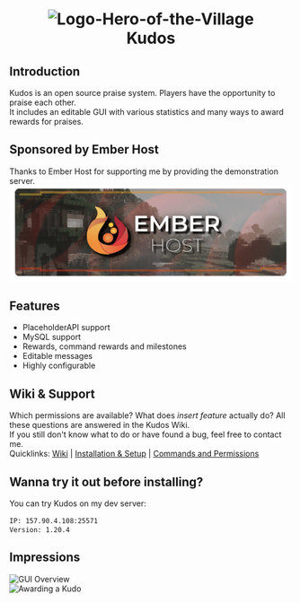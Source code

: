 <h1 align="center">
  <img src="https://github.com/Urbance/Kudos/blob/main/logo.hereo-of-the-village.png" title="Logo-Hero-of-the-Village">
  <br>Kudos
</h1>

## Introduction
Kudos is an open source praise system. Players have the opportunity to praise each other.
<br>It includes an editable GUI with various statistics and many ways to award rewards for praises.

## Sponsored by Ember Host
Thanks to Ember Host for supporting me by providing the demonstration server.
<a href="https://ember.host"><img src="https://raw.githubusercontent.com/Urbance/Kudos-Media/main/Kudos/Ember%20Host%20Banner%20Resized.png"/></a>

## Features
* PlaceholderAPI support
* MySQL support
* Rewards, command rewards and milestones
* Editable messages
* Highly configurable

## Wiki & Support
Which permissions are available? What does *insert feature* actually do? All these questions are answered in the Kudos Wiki. 
<br>If you still don't know what to do or have found a bug, feel free to contact me.
<br>Quicklinks: [Wiki](https://urbance.gitbook.io/kudos-v4-wiki/getting-started/home) | [Installation & Setup](https://urbance.gitbook.io/kudos-v4-wiki/getting-started/installation-and-setup) | [Commands and Permissions](https://urbance.gitbook.io/kudos-v4-wiki/getting-started/permissions-and-commands)

## Wanna try it out before installing?
You can try Kudos on my dev server:
~~~
IP: 157.90.4.108:25571
Version: 1.20.4
~~~

## Impressions
![GUI Overview](https://media.giphy.com/media/v1.Y2lkPTc5MGI3NjExMjQyODA3MzI4Y2JhZTI3MzIzYTI1ZDZkMjQxYjUyYWNlY2NiMWUxMCZlcD12MV9pbnRlcm5hbF9naWZzX2dpZklkJmN0PWc/ohLlAJdrAoHLpELVXw/giphy.gif)
<br>![Awarding a Kudo](https://media.giphy.com/media/zg1JlSMlPyK0iuLH9i/giphy.gif)
